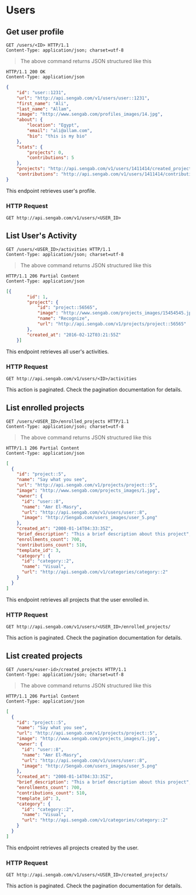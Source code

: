 # Users

## Get user profile

```http
GET /users/<ID> HTTP/1.1
Content-Type: application/json; charset=utf-8
```

> The above command returns JSON structured like this

```http
HTTP/1.1 200 OK
Content-Type: application/json
```

```json
{
	"id": "user::1231",
	"url": "http://api.sengab.com/v1/users/user::1231",
	"first_name": "Ali",
	"last_name": "Allam",
	"image": "http://www.sengab.com/profiles_images/14.jpg",
	"about": {
		"location": "Egypt",
		"email": "ali@allam.com",
		"bio": "this is my bio"
	},
	"stats": {
		"projects": 0,
		"contributions": 5
	},
	"projects": "http://api.sengab.com/v1/users/1411414/created_projects",
	"contributions": "http://api.sengab.com/v1/users/1411414/contributions"
}
```

This endpoint retrieves user's profile.

### HTTP Request

`GET http://api.sengab.com/v1/users/<USER_ID>`

## List User's Activity

```http
GET /users/<USER_ID>/activities HTTP/1.1
Content-Type: application/json; charset=utf-8
```

> The above command returns JSON structured like this

```http
HTTP/1.1 206 Partial Content
Content-Type: application/json
```

```json
[{
		"id": 1,
		"project": {
			"id": "project::56565",
			"image": "http://www.sengab.com/projects_images/15454545.jpg",
			"name": "Recognize",
			"url": "http://api.sengab.com/v1/projects/project::56565"
		},
		"created_at": "2016-02-12T03:21:55Z"
	}]
```

This endpoint retrieves all user's activities.

### HTTP Request

`GET http://api.sengab.com/v1/users/<ID>/activities`

<aside class="notice">
This action is paginated. Check the pagination documentation for details.
</aside>

## List enrolled projects

```http
GET /users/<USER_ID>/enrolled_projects HTTP/1.1
Content-Type: application/json; charset=utf-8
```
> The above command returns JSON structured like this

```http
HTTP/1.1 206 Partial Content
Content-Type: application/json
```

```json
[
  {
    "id": "project::5",
    "name": "Say what you see",
    "url": "http://api.sengab.com/v1/projects/project::5",
    "image": "http://www.sengab.com/projects_images/1.jpg",
    "owner": {
      "id": "user::8",
      "name": "Amr El-Masry",
      "url": "http://api.sengab.com/v1/users/user::8",
      "image": "http://Sengab.com/users_images/user_5.png"
    },
    "created_at": "2008-01-14T04:33:35Z",
    "brief_description": "This a brief description about this project",
    "enrollments_count": 700,
    "contributions_count": 510,
    "template_id": 3,
    "category": {
      "id": "category::2",
      "name": "Visual",
      "url": "http://api.sengab.com/v1/categories/category::2"
    }
  }
]
```
This endpoint retrieves all projects that the user enrolled in.

### HTTP Request

`GET http://api.sengab.com/v1/users/<USER_ID>/enrolled_projects/`

<aside class="notice">
This action is paginated. Check the pagination documentation for details.
</aside>

## List created projects

```http
GET /users/<user-id>/created_projects HTTP/1.1
Content-Type: application/json; charset=utf-8
```

> The above command returns JSON structured like this

```http
HTTP/1.1 206 Partial Content
Content-Type: application/json
```
```json
[
  {
    "id": "project::5",
    "name": "Say what you see",
    "url": "http://api.sengab.com/v1/projects/project::5",
    "image": "http://www.sengab.com/projects_images/1.jpg",
    "owner": {
      "id": "user::8",
      "name": "Amr El-Masry",
      "url": "http://api.sengab.com/v1/users/user::8",
      "image": "http://Sengab.com/users_images/user_5.png"
    },
    "created_at": "2008-01-14T04:33:35Z",
    "brief_description": "This a brief description about this project",
    "enrollments_count": 700,
    "contributions_count": 510,
    "template_id": 3,
    "category": {
      "id": "category::2",
      "name": "Visual",
      "url": "http://api.sengab.com/v1/categories/category::2"
    }
  }
]
```

This endpoint retrieves all projects created by the user.

### HTTP Request

`GET http://api.sengab.com/v1/users/<USER_ID>/created_projects/`

<aside class="notice">
This action is paginated. Check the pagination documentation for details.
</aside>
